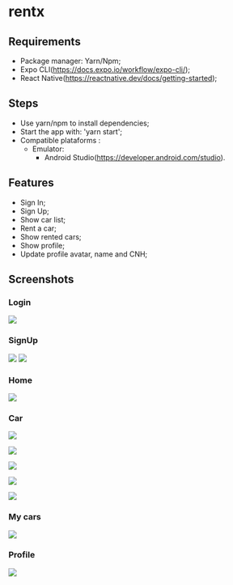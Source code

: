 # rentx
## Requirements

- Package manager: Yarn/Npm;
- Expo CLI(https://docs.expo.io/workflow/expo-cli/);
- React Native(https://reactnative.dev/docs/getting-started);
## Steps

- Use yarn/npm to install dependencies;
- Start the app with: 'yarn start';
- Compatible plataforms :
  - Emulator:
    - Android Studio(https://developer.android.com/studio).

## Features

- Sign In;
- Sign Up;
- Show car list;
- Rent a car;
- Show rented cars;
- Show profile;
- Update profile avatar, name and CNH;

## Screenshots

### Login

![](assets/screenshots/signIn.png)

### SignUp

![](assets/screenshots/signUpFirst.png)
![](assets/screenshots/signUpSecond.png)


### Home

![](assets/screenshots/home.png)

### Car

![](assets/screenshots/car.png)

![](assets/screenshots/car2.png)

![](assets/screenshots/schedule.png)

![](assets/screenshots/scheduleDetails.png)

![](assets/screenshots/confirmation.png)
### My cars

![](assets/mycars.png)
### Profile

![](assets/profile.png)
